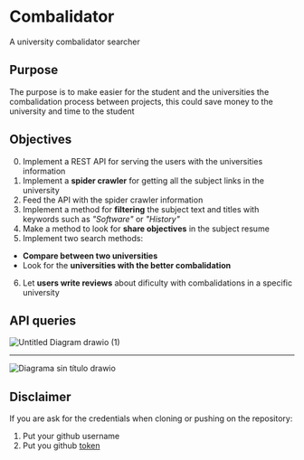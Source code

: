 # Combalidator
A university combalidator searcher

## Purpose
The purpose is to make easier for the student and the universities the combalidation process between projects, this could save money to the university and time to the student
## Objectives

0. Implement a REST API for serving the users with the universities information
1. Implement a **spider crawler** for getting all the subject links in the university
2. Feed the API with the spider crawler information
3. Implement a method for **filtering** the subject text and titles with keywords such as *"Software"* or *"History"*
4. Make a method to look for **share objectives** in the subject resume
5. Implement two search methods:
- **Compare between two universities**
- Look for the **universities with the better combalidation**
6. Let **users write reviews** about dificulty with combalidations in a specific university

## API queries

![Untitled Diagram drawio (1)](https://user-images.githubusercontent.com/35577277/182661845-44105598-022e-473b-904b-65ace6088623.png)
***
![Diagrama sin título drawio](https://user-images.githubusercontent.com/35577277/182661861-1d6eac62-5d21-4232-9105-bf9db7a6d137.png)


## Disclaimer

If you are ask for the credentials when cloning or pushing on the repository:
1. Put your github username
2. Put you github [token](https://docs.github.com/en/authentication/keeping-your-account-and-data-secure/creating-a-personal-access-token)
